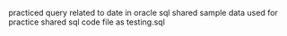 practiced query related to date in oracle sql
shared sample data used for practice
shared sql code file as testing.sql
